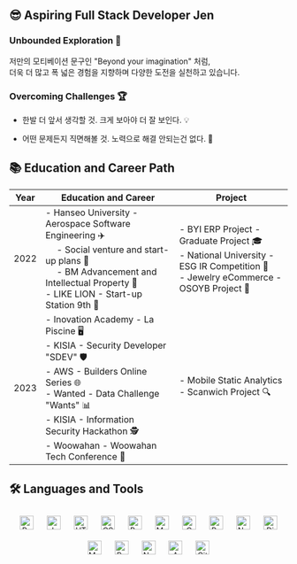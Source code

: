 ## 😎 Aspiring Full Stack Developer Jen
  
### Unbounded Exploration 🚀  
 저만의 모티베이션 문구인 "Beyond your imagination" 처럼, <br>더욱 더 많고 폭 넓은 경험을 지향하며 다양한 도전을 실천하고 있습니다.  
  
### Overcoming Challenges 🏆  

- 한발 더 앞서 생각할 것. 크게 보아야 더 잘 보인다. 💡  
  
- 어떤 문제든지 직면해볼 것. 노력으로 해결 안되는건 없다. 💪  

## 📚 Education and Career Path

| Year | Education and Career | Project |
| ---- | -------------------- | ------- |
| 2022 | - Hanseo University - Aerospace Software Engineering ✈️ <br>　 - Social venture and start-up plans 🌱 <br>　 - BM Advancement and Intellectual Property 💼 <br> - LIKE LION - Start-up Station 9th 🦁 | - BYI ERP Project - Graduate Project 🎓 <br> - National University - ESG IR Competition 🥇 <br> - Jewelry eCommerce - OSOYB Project 💍 |
| 2023 | - Inovation Academy - La Piscine 🖥️ <br> - KISIA - Security Developer "SDEV" 🛡️ <br> - AWS - Builders Online Series 🌐 <br> - Wanted - Data Challenge "Wants" 📊 <br> - KISIA - Information Security Hackathon 🕵️ <br> - Woowahan - Woowahan Tech Conference 🌟 | - Mobile Static Analytics - Scanwich Project 🔍 |

</td><td valign="top" width="50%">

## 🛠️ Languages and Tools  
<div align="center">  
<a href="https://reactjs.org/" target="_blank"><img style="margin: 10px" src="https://profilinator.rishav.dev/skills-assets/react-original-wordmark.svg" alt="React" height="25" /></a>  
<a href="https://www.javascript.com/" target="_blank"><img style="margin: 10px" src="https://profilinator.rishav.dev/skills-assets/javascript-original.svg" alt="JavaScript" height="25" /></a>  
<a href="https://en.wikipedia.org/wiki/HTML5" target="_blank"><img style="margin: 10px" src="https://profilinator.rishav.dev/skills-assets/html5-original-wordmark.svg" alt="HTML5" height="25" /></a>  
<a href="https://www.w3schools.com/css/" target="_blank"><img style="margin: 10px" src="https://profilinator.rishav.dev/skills-assets/css3-original-wordmark.svg" alt="CSS3" height="25" /></a>  
<a href="https://getbootstrap.com/docs/3.4/javascript/" target="_blank"><img style="margin: 10px" src="https://profilinator.rishav.dev/skills-assets/bootstrap-plain.svg" alt="Bootstrap" height="25" /></a>  
<a href="https://mui.com/" target="_blank"><img style="margin: 10px" src="https://profilinator.rishav.dev/skills-assets/mui.png" alt="Material UI" height="25" /></a>  
<a href="https://www.cprogramming.com/" target="_blank"><img style="margin: 10px" src="https://profilinator.rishav.dev/skills-assets/c-original.svg" alt="C" height="25" /></a>  
<a href="https://www.python.org/" target="_blank"><img style="margin: 10px" src="https://profilinator.rishav.dev/skills-assets/python-original.svg" alt="Python" height="25" /></a>  
<a href="https://nodejs.org/" target="_blank"><img style="margin: 10px" src="https://profilinator.rishav.dev/skills-assets/nodejs-original-wordmark.svg" alt="Node.js" height="25" /></a>  
<a href="https://www.djangoproject.com/" target="_blank"><img style="margin: 10px" src="https://profilinator.rishav.dev/skills-assets/django-original.svg" alt="Django" height="25" /></a>  
<a href="https://www.mysql.com/" target="_blank"><img style="margin: 10px" src="https://profilinator.rishav.dev/skills-assets/mysql-original-wordmark.svg" alt="MySQL" height="25" /></a>  
<a href="https://www.postgresql.org/" target="_blank"><img style="margin: 10px" src="https://profilinator.rishav.dev/skills-assets/postgresql-original-wordmark.svg" alt="PostgreSQL" height="25" /></a>  
<a href="https://www.nginx.com/" target="_blank"><img style="margin: 10px" src="https://profilinator.rishav.dev/skills-assets/nginx-original.svg" alt="Nginx" height="25" /></a>  
<a href="https://aws.amazon.com/" target="_blank"><img style="margin: 10px" src="https://profilinator.rishav.dev/skills-assets/amazonwebservices-original-wordmark.svg" alt="AWS" height="25" /></a>  
<a href="https://github.com/" target="_blank"><img style="margin: 10px" src="https://profilinator.rishav.dev/skills-assets/git-scm-icon.svg" alt="Git" height="25" /></a>  
</div>  
